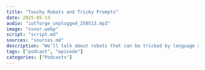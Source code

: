 ```yaml
---
title: "Touchy Robots and Tricky Prompts"
date: 2025-05-13
audio: "iotforge_unplugged_250513.mp3"
image: "cover.webp"
script: "script.md"
sources: "sources.md"
description: "We’ll talk about robots that can be tricked by language alone—yes, even the physical ones that move and grab. We’ll look at a new robot from Amazon that can actually *feel* what it touches. After that, we’ll jump into the world of 3D printing—both inside the human body and outside, with massive walls printed in just hours. And finally, there’s a cool new product from M5Stack that I’m seriously thinking about getting, even though my workbench is already full of half-finished projects."
tags: ["podcast", "episode"]
categories: ["Podcasts"]
---
```

